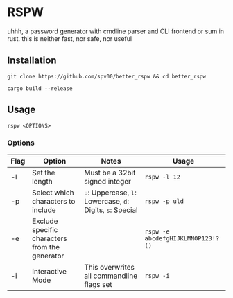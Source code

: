 # RSPW

uhhh, a password generator with cmdline parser and CLI frontend or sum in rust. this is neither fast, nor safe, nor useful

## Installation
```
git clone https://github.com/spv00/better_rspw && cd better_rspw
```

```
cargo build --release
```

## Usage
`rspw <OPTIONS>`

### Options
| Flag | Option | Notes | Usage |
|------|--------|-------|-------|
| -l | Set the length | Must be a 32bit signed integer | `rspw -l 12` |
| -p | Select which characters to include | `u`: Uppercase, `l`: Lowercase, `d`: Digits, `s`: Special | `rspw -p uld` |
| -e | Exclude specific characters from the generator |  | `rspw -e abcdefgHIJKLMNOP123!?()` |
| -i | Interactive Mode | This overwrites all commandline flags set | `rspw -i` |